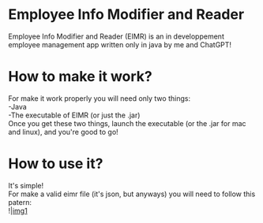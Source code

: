 # Employee Info Modifier and Reader
Employee Info Modifier and Reader (EIMR) is an in developpement employee management app written only in java by me and ChatGPT! 
# How to make it work?
For make it work properly you will need only two things:\
-Java\
-The executable of EIMR (or just the .jar)\
Once you get these two things, launch the executable (or the .jar for mac and linux), and you're good to go!
# How to use it?
It's simple!\
For make a valid eimr file (it's json, but anyways) you will need to follow this patern:\
!|[img1](/readme_images/img1.png)
